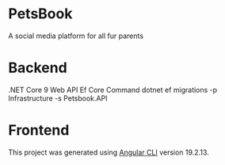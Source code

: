 # PetsBook
A social media platform for all fur parents


# Backend

.NET Core 9 Web API
Ef Core Command
dotnet ef migrations <MigrationName> -p Infrastructure -s Petsbook.API

# Frontend

This project was generated using [Angular CLI](https://github.com/angular/angular-cli) version 19.2.13.
